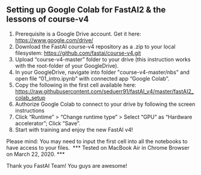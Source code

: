## Setting up Google Colab for FastAI2 & the lessons of course-v4

1. Prerequisite is a Google Drive account. Get it here: https://www.google.com/drive/
2. Download the FastAI course-v4 repository as a .zip to your local filesystem: https://github.com/fastai/course-v4.git
3. Upload “course-v4-master” folder to your drive (this instruction works with the root-folder of your GoogleDrive).
4. In your GoogleDrive, navigate into folder "course-v4-master/nbs" and open file “01_intro.ipynb” with connected app “Google Colab”.
5. Copy the following in the first cell available here: https://raw.githubusercontent.com/seduerr91/fastAI_v4/master/fastAI2_colab_setup 
6. Authorize Google Colab to connect to your drive by following the screen instructions 
7. Click “Runtime” > “Change runtime type” > Select “GPU” as “Hardware accelerator”; Click “Save”.
8. Start with training and enjoy the new FastAI v4!

Please mind: You may need to input the first cell into all the notebooks to have access to your files.
 *** Tested on MacBook Air in Chrome Browser on March 22, 2020. ***

Thank you FastAI Team! You guys are awesome!
